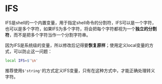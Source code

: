 # IFS

IFS是shell的一个内置变量，用于指定shell命令的分割符，IFS可以是一个字符，也可以是多个字符，如果IFS为多个字符，将会把每个字符都视为一个**独立的分割符**，而不是把多个字符当作一个分割字符串。

因为IFS是系统级的变量，所以修改后记得要**恢复原样**；使用定义local变量的方式，可以防止这一问题：
```bash
local IFS=$'\n'
```

推荐使用`$'string'`的方式定义IFS变量，只有在这种方式中，才能正确处理转义字符。
